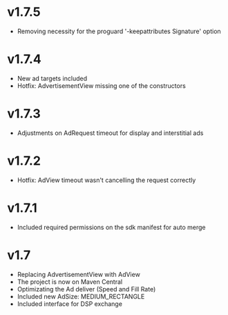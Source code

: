 v1.7.5
===
* Removing necessity for the proguard '-keepattributes Signature' option 


v1.7.4
===

* New ad targets included
* Hotfix: AdvertisementView missing one of the constructors

v1.7.3
===

* Adjustments on AdRequest timeout for display and interstitial ads

v1.7.2
===

* Hotfix: AdView timeout wasn't cancelling the request correctly

v1.7.1
===

* Included required permissions on the sdk manifest for auto merge

v1.7
===

* Replacing AdvertisementView with AdView
* The project is now on Maven Central
* Optimizating the Ad deliver (Speed and Fill Rate)
* Included new AdSize: MEDIUM_RECTANGLE
* Included interface for DSP exchange

